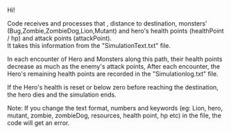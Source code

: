 Hi!

Code receives and processes that , distance to destination, monsters' (Bug,Zombie,ZombieDog,Lion,Mutant) and hero's
health points (healthPoint / hp) and attack points (attackPoint).  
It takes this information from the "SimulationText.txt" file.


In each encounter of Hero and Monsters along this path, their health points decrease as much as the enemy's attack points,
After each encounter, the Hero's remaining health points are recorded in the "Simulationlog.txt" file.

If the Hero's health is reset or below zero before reaching the destination, the hero dies and the simulation ends.

Note: If you change the text format, numbers and keywords (eg: Lion, hero, mutant, zombie, zombieDog, resources, health point, hp etc) 
in the file, the code will get an error.
